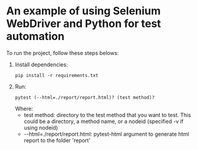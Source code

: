 # An example of using Selenium WebDriver and Python for test automation
To run the project, follow these steps belows:</br>
1. Install dependencies:</br>
   ```
   pip install -r requirements.txt
   ```
2. Run:
   ```
   pytest (--html=./report/report.html)? (test method)?
   ```
   Where:
   <ul>
    <li>
     test method: directory to the test method that you want to test.
     This could be a directory, a method name, or a nodeid (specified -v if using nodeid)
    </li>
    <li>
     --html=./report/report.html: pytest-html argument to generate html report to the folder 'report'
    </li>
   </ul>
